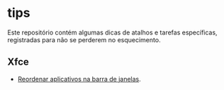 # tips

Este repositório contém algumas dicas de atalhos e tarefas específicas,
registradas para não se perderem no esquecimento.

## Xfce

* [Reordenar aplicativos na barra de janelas](xfce/reordenar-apps-barra.md).
